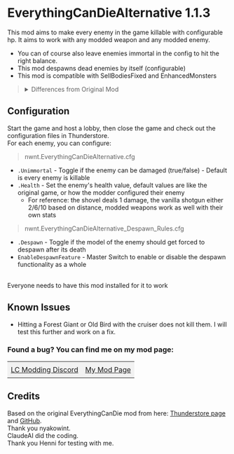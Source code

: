 # EverythingCanDieAlternative 1.1.3

This mod aims to make every enemy in the game killable with configurable hp. It aims to work with any modded weapon and any modded enemy.
- You can of course also leave enemies immortal in the config to hit the right balance.
- This mod despawns dead enemies by itself (configurable)
- This mod is compatible with SellBodiesFixed and EnhancedMonsters

> <details><summary> Differences from Original Mod</summary>- No separate shotgun/melee weapon settings<br>- No Explosion Effects: Enemies simply despawn or play their death animation if allowed to by the despawn config<br>- An alternative version of the EverythingCanDie mod from TheFluff as it did not work for me with a few modded enemies.</details>

## Configuration
Start the game and host a lobby, then close the game and check out the configuration files in Thunderstore.
<br>For each enemy, you can configure:
> nwnt.EverythingCanDieAlternative.cfg
- `.Unimmortal` - Toggle if the enemy can be damaged (true/false) - Default is every enemy is killable
- `.Health` - Set the enemy's health value, default values are like the original game, or how the modder configured their enemy
  - For reference: the shovel deals 1 damage, the vanilla shotgun either 2/6/10 based on distance, modded weapons work as well with their own stats

> nwnt.EverythingCanDieAlternative_Despawn_Rules.cfg<br>
- `.Despawn` - Toggle if the model of the enemy should get forced to despawn after its death
- `EnableDespawnFeature` - Master Switch to enable or disable the despawn functionality as a whole

 
<br>Everyone needs to have this mod installed for it to work

## Known Issues
- Hitting a Forest Giant or Old Bird with the cruiser does not kill them. I will test this further and work on a fix.

<h3>Found a bug? You can find me on my mod page:</h3>

<table>
  <tr>
    <td style="padding: 8px; background-color: #f2f2f2;"><a href="https://discord.gg/8DgrNrH8Z5">LC Modding Discord</a></td>
    <td style="padding: 8px; background-color: #f2f2f2;"><a href="https://discord.com/channels/1168655651455639582/1348071762549805208">My Mod Page</a></td>
  </tr>
</table>

## Credits
Based on the original EverythingCanDie mod from here: [Thunderstore page](https://thunderstore.io/c/lethal-company/p/TheFluff/EverythingCanDie/) and [GitHub](https://github.com/nyakowint/EverythingCanDie-LC/tree/main).
<br> Thank you nyakowint.
<br> ClaudeAI did the coding. 
<br> Thank you Henni for testing with me.